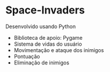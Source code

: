 # Space-Invaders

Desenvolvido usando Python
* Biblioteca de apoio: Pygame
* Sistema de vidas do usuário
* Movimentação e ataque dos inimigos
* Pontuação
* Eliminação de inimigos

